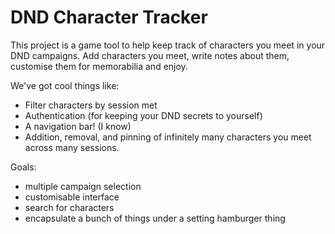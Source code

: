 # DND Character Tracker
This project is a game tool to help keep track of characters you meet in your DND campaigns.
Add characters you meet, write notes about them, customise them for memorabilia and enjoy.

We've got cool things like:
- Filter characters by session met
- Authentication (for keeping your DND secrets to yourself)
- A navigation bar! (I know)
- Addition, removal, and pinning of infinitely many characters you meet across many sessions.

Goals:
- multiple campaign selection
- customisable interface
- search for characters
- encapsulate a bunch of things under a setting hamburger thing
    